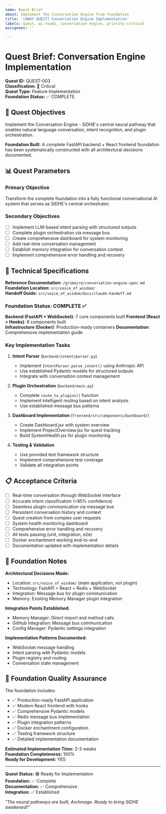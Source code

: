 ```yaml
---
name: Quest Brief
about: Implement the Conversation Engine from foundation
title: '[AWAY QUEST] Conversation Engine Implementation'
labels: quest, ai-ready, conversation-engine, priority-critical
assignees: ''

---
```


# Quest Brief: Conversation Engine Implementation

**Quest ID:** QUEST-003  
**Classification:** 🔴 Critical  
**Quest Type:** Feature Implementation  
**Foundation Status:** ✅ COMPLETE

## 🎯 Quest Objectives

Implement the Conversation Engine - SIDHE's central neural pathway that enables natural language conversation, intent recognition, and plugin orchestration.

**Foundation Built**: A complete FastAPI backend + React frontend foundation has been systematically constructed with all architectural decisions documented.

## 📊 Quest Parameters

### Primary Objective
Transform the complete foundation into a fully functional conversational AI system that serves as SIDHE's central orchestrator.

### Secondary Objectives
- [ ] Implement LLM-based intent parsing with structured outputs
- [ ] Complete plugin orchestration via message bus
- [ ] Create comprehensive dashboard for system monitoring
- [ ] Add real-time conversation management
- [ ] Establish memory integration for conversation context
- [ ] Implement comprehensive error handling and recovery

## 🔧 Technical Specifications

**Reference Documentation:** `/grimoire/conversation-engine-spec.md`  
**Foundation Location:** `src/voice_of_wisdom/`  
**Handoff Guide:** `src/voice_of_wisdom/docs/claude-handoff.md`

### Foundation Status: COMPLETE ✅

**Backend (FastAPI + WebSocket)**: 7 core components built
**Frontend (React + Hooks)**: 8 components built  
**Infrastructure (Docker)**: Production-ready containers
**Documentation**: Comprehensive implementation guide

### Key Implementation Tasks

1. **Intent Parser** (`backend/intent/parser.py`)
   - Implement `IntentParser.parse_intent()` using Anthropic API
   - Use established Pydantic models for structured outputs
   - Integrate with conversation context management

2. **Plugin Orchestration** (`backend/main.py`)
   - Complete `route_to_plugins()` function
   - Implement intelligent routing based on intent analysis
   - Use established message bus patterns

3. **Dashboard Implementation** (`frontend/src/components/Dashboard/`)
   - Create Dashboard.jsx with system overview
   - Implement ProjectOverview.jsx for quest tracking
   - Build SystemHealth.jsx for plugin monitoring

4. **Testing & Validation**
   - Use provided test framework structure
   - Implement comprehensive test coverage
   - Validate all integration points

## 📋 Acceptance Criteria

- [ ] Real-time conversation through WebSocket interface
- [ ] Accurate intent classification (>85% confidence)
- [ ] Seamless plugin communication via message bus
- [ ] Persistent conversation history and context
- [ ] Quest creation from complex user requests
- [ ] System health monitoring dashboard
- [ ] Comprehensive error handling and recovery
- [ ] All tests passing (unit, integration, e2e)
- [ ] Docker enchantment working end-to-end
- [ ] Documentation updated with implementation details

## 💬 Foundation Notes

**Architectural Decisions Made:**
- Location: `src/voice_of_wisdom/` (main application, not plugin)
- Technology: FastAPI + React + Redis + WebSocket
- Integration: Message bus for plugin communication
- Memory: Existing Memory Manager plugin integration

**Integration Points Established:**
- Memory Manager: Direct import and method calls
- GitHub Integration: Message bus communication
- Config Manager: Pydantic settings integration

**Implementation Patterns Documented:**
- WebSocket message handling
- Intent parsing with Pydantic models
- Plugin registry and routing
- Conversation state management

## 🚀 Foundation Quality Assurance

The foundation includes:
- ✅ Production-ready FastAPI application
- ✅ Modern React frontend with hooks
- ✅ Comprehensive Pydantic models
- ✅ Redis message bus implementation
- ✅ Plugin integration patterns
- ✅ Docker enchantment configuration
- ✅ Testing framework structure
- ✅ Detailed implementation documentation

**Estimated Implementation Time:** 2-3 weeks  
**Foundation Completeness:** 100%  
**Ready for Development:** YES

---

**Quest Status:** 🟢 Ready for Implementation  
**Foundation:** ✅ Complete  
**Documentation:** ✅ Comprehensive  
**Integration:** ✅ Established

*"The neural pathways are built, Archmage. Ready to bring SIDHE awakened!"*